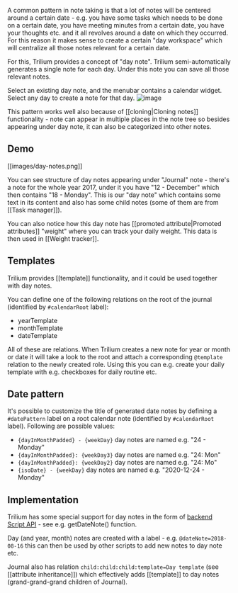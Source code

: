 A common pattern in note taking is that a lot of notes will be centered around a certain date - e.g. you have some tasks which needs to be done on a certain date, you have meeting minutes from a certain date, you have your thoughts etc. and it all revolves around a date on which they occurred. For this reason it makes sense to create a certain "day workspace" which will centralize all those notes relevant for a certain date.

For this, Trilium provides a concept of "day note". Trilium semi-automatically generates a single note for each day. Under this note you can save all those relevant notes. 

Select an existing day note, and the menubar contains a calendar widget. Select any day to create a note for that day. ![image](https://user-images.githubusercontent.com/69441971/116097284-88c8cc00-a699-11eb-8e5f-bbc19a63f823.png)


This pattern works well also because of [[cloning|Cloning notes]] functionality - note can appear in multiple places in the note tree so besides appearing under day note, it can also be categorized into other notes.

## Demo
[[images/day-notes.png]]

You can see structure of day notes appearing under "Journal" note - there's a note for the whole year 2017, under it you have "12 - December" which then contains "18 - Monday". This is our "day note" which contains some text in its content and also has some child notes (some of them are from [[Task manager]]).

You can also notice how this day note has [[promoted attribute|Promoted attributes]] "weight" where you can track your daily weight. This data is then used in [[Weight tracker]].

## Templates
Trilium provides [[template]] functionality, and it could be used together with day notes.

You can define one of the following relations on the root of the journal (identified by `#calendarRoot` label):

* yearTemplate
* monthTemplate
* dateTemplate

All of these are relations. When Trilium creates a new note for year or month or date it will take a look to the root and attach a corresponding `@template` relation to the newly created role. Using this you can e.g. create your daily template with e.g. checkboxes for daily routine etc.

## Date pattern

It's possible to customize the title of generated date notes by defining a `#datePattern` label on a root calendar note (identified by `#calendarRoot` label). Following are possible values:

* `{dayInMonthPadded} - {weekDay}` day notes are named e.g. "24 - Monday"
* `{dayInMonthPadded}: {weekDay3}` day notes are named e.g. "24: Mon"
* `{dayInMonthPadded}: {weekDay2}` day notes are named e.g. "24: Mo"
* `{isoDate} - {weekDay}` day notes are named e.g. "2020-12-24 - Monday"

## Implementation

Trilium has some special support for day notes in the form of [backend Script API](https://zadam.github.io/trilium/backend_api/BackendScriptApi.html) - see e.g. getDateNote() function.

Day (and year, month) notes are created with a label - e.g. `@dateNote=2018-08-16` this can then be used by other scripts to add new notes to day note etc.

Journal also has relation `child:child:child:template=Day template` (see [[attribute inheritance]]) which effectively adds [[template]] to day notes (grand-grand-grand children of Journal).
